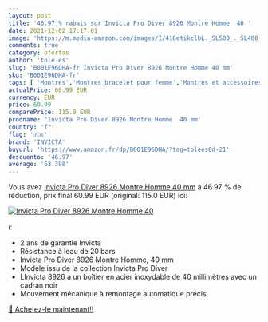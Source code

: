 ```yaml
---
layout: post
title: '46.97 % rabais sur Invicta Pro Diver 8926 Montre Homme  40 '
date: 2021-12-02 17:17:01
image: 'https://m.media-amazon.com/images/I/416etikclbL._SL500_._SL400_.jpg'
comments: true
category: ofertas
author: 'tole.es'
slug: 'B001E96DHA-fr Invicta Pro Diver 8926 Montre Homme 40 mm'
sku: 'B001E96DHA-fr'
tags: [ 'Montres','Montres bracelet pour femme','Montres et accessoires','Montres femme','invicta', ]
actualPrice: 60.99 EUR
currency: EUR
price: 60.99
comparePrice: 115.0 EUR
prodname: 'Invicta Pro Diver 8926 Montre Homme  40 mm'
country: 'fr'
flag: '🇫🇷'
brand: 'INVICTA'
buyurl: 'https://www.amazon.fr/dp/B001E96DHA/?tag=tolees0d-21'
descuento: '46.97'
average: '63.398'
---
```


Vous avez [Invicta Pro Diver 8926 Montre Homme  40 mm](https://www.amazon.fr/dp/B001E96DHA/?tag=tolees0d-21)  à  46.97 % de réduction, prix final  60.99 EUR (original: 115.0 EUR) ici:

[![Invicta Pro Diver 8926 Montre Homme  40 ](https://m.media-amazon.com/images/I/416etikclbL._SL500_._SL400_.jpg)](https://www.amazon.fr/dp/B001E96DHA/?tag=tolees0d-21)

ℹ️:

- 2 ans de garantie Invicta
- Résistance à leau de 20 bars
- Invicta Pro Diver 8926 Montre Homme, 40 mm
- Modèle issu de la collection Invicta Pro Diver
- LInvicta 8926 a un boîtier en acier inoxydable de 40 millimètres avec un cadran noir
- Mouvement mécanique à remontage automatique précis

[🛒 Achetez-le maintenant!!](https://www.amazon.fr/dp/B001E96DHA/?tag=tolees0d-21)
